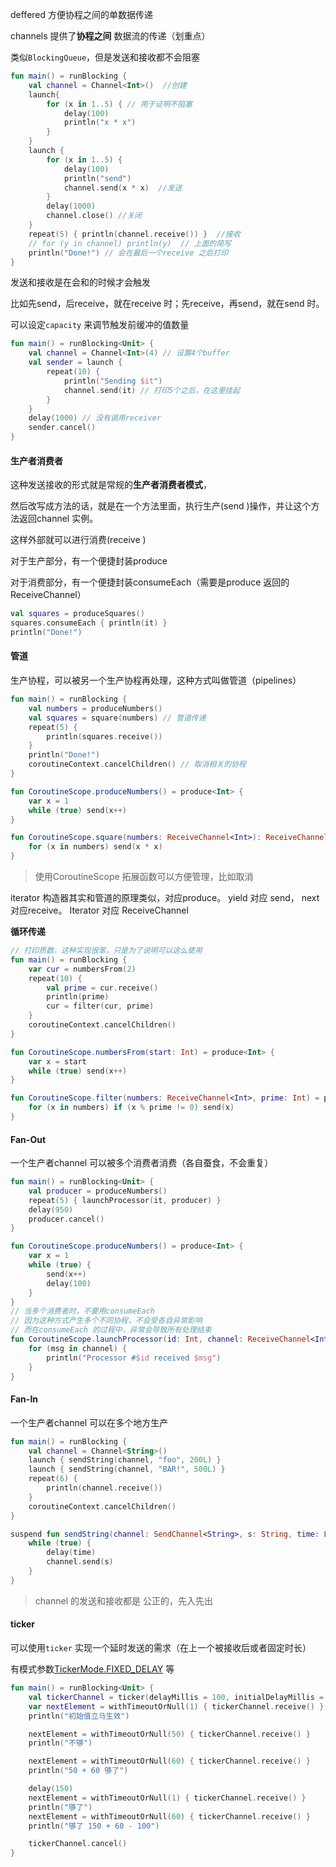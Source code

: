 deffered 方便协程之间的单数据传递  

channels 提供了**协程之间** 数据流的传递（划重点）     



类似`BlockingQueue`，但是发送和接收都不会阻塞  

```kotlin
fun main() = runBlocking {
    val channel = Channel<Int>()  //创建
    launch{
        for (x in 1..5) { // 用于证明不阻塞
            delay(100)
            println("x * x")
        }
    }
    launch {
        for (x in 1..5) {
            delay(100)
            println("send")
            channel.send(x * x)  //发送
        }
        delay(1000)
        channel.close() //关闭
    }
    repeat(5) { println(channel.receive()) }  //接收
    // for (y in channel) println(y)  // 上面的简写
    println("Done!") // 会在最后一个receive 之后打印
}
```

发送和接收是在会和的时候才会触发  

比如先send，后receive，就在receive 时；先receive，再send，就在send 时。    

可以设定`capacity` 来调节触发前缓冲的值数量  

```kotlin
fun main() = runBlocking<Unit> {
    val channel = Channel<Int>(4) // 设置4个buffer
    val sender = launch {
        repeat(10) {
            println("Sending $it") 
            channel.send(it) // 打印5个之后，在这里挂起
        }
    }
    delay(1000) // 没有调用receiver
    sender.cancel()
}
```



#### 生产者消费者  

这种发送接收的形式就是常规的**生产者消费者模式**，    

然后改写成方法的话，就是在一个方法里面，执行生产(send )操作，并让这个方法返回channel 实例。  

这样外部就可以进行消费(receive )  



对于生产部分，有一个便捷封装produce  

对于消费部分，有一个便捷封装consumeEach（需要是produce 返回的ReceiveChannel）  

```kotlin
val squares = produceSquares()
squares.consumeEach { println(it) }
println("Done!")
```



#### 管道

生产协程，可以被另一个生产协程再处理，这种方式叫做管道（pipelines）  

```kotlin
fun main() = runBlocking {
    val numbers = produceNumbers() 
    val squares = square(numbers) // 管道传递
    repeat(5) {
        println(squares.receive())
    }
    println("Done!")
    coroutineContext.cancelChildren() // 取消相关的协程
}

fun CoroutineScope.produceNumbers() = produce<Int> {
    var x = 1
    while (true) send(x++) 
}

fun CoroutineScope.square(numbers: ReceiveChannel<Int>): ReceiveChannel<Int> = produce {
    for (x in numbers) send(x * x)
}
```

> 使用CoroutineScope 拓展函数可以方便管理，比如取消  

iterator 构造器其实和管道的原理类似，对应produce。 yield 对应 send， next 对应receive。 Iterator 对应 ReceiveChannel  

**循环传递**

```kotlin
// 打印质数，这种实现很笨，只是为了说明可以这么使用
fun main() = runBlocking {
    var cur = numbersFrom(2)
    repeat(10) {
        val prime = cur.receive()
        println(prime)
        cur = filter(cur, prime)
    }
    coroutineContext.cancelChildren() 
}

fun CoroutineScope.numbersFrom(start: Int) = produce<Int> {
    var x = start
    while (true) send(x++)
}

fun CoroutineScope.filter(numbers: ReceiveChannel<Int>, prime: Int) = produce<Int> {
    for (x in numbers) if (x % prime != 0) send(x)
}
```

#### Fan-Out  

一个生产者channel 可以被多个消费者消费（各自蚕食，不会重复） 

```kotlin
fun main() = runBlocking<Unit> {
    val producer = produceNumbers()
    repeat(5) { launchProcessor(it, producer) }
    delay(950)
    producer.cancel()
}

fun CoroutineScope.produceNumbers() = produce<Int> {
    var x = 1 
    while (true) {
        send(x++)
        delay(100)
    }
}
// 当多个消费者时，不要用consumeEach  
// 因为这种方式产生多个不同协程，不会受各自异常影响  
// 而在consumeEach 的过程中，异常会导致所有处理结束    
fun CoroutineScope.launchProcessor(id: Int, channel: ReceiveChannel<Int>) = launch {
    for (msg in channel) {
        println("Processor #$id received $msg")
    }    
}
```

#### Fan-In

一个生产者channel 可以在多个地方生产  

```kotlin
fun main() = runBlocking {
    val channel = Channel<String>()
    launch { sendString(channel, "foo", 200L) }
    launch { sendString(channel, "BAR!", 500L) }
    repeat(6) {
        println(channel.receive())
    }
    coroutineContext.cancelChildren()
}

suspend fun sendString(channel: SendChannel<String>, s: String, time: Long) {
    while (true) {
        delay(time)
        channel.send(s)
    }
}
```



> channel 的发送和接收都是 公正的，先入先出



#### ticker

可以使用`ticker` 实现一个延时发送的需求（在上一个被接收后或者固定时长）  

有模式参数[TickerMode.FIXED_DELAY](https://kotlin.github.io/kotlinx.coroutines/kotlinx-coroutines-core/kotlinx.coroutines.channels/-ticker-mode/-f-i-x-e-d_-d-e-l-a-y.html) 等

```kotlin
fun main() = runBlocking<Unit> {
    val tickerChannel = ticker(delayMillis = 100, initialDelayMillis = 0)
    var nextElement = withTimeoutOrNull(1) { tickerChannel.receive() }
    println("初始值立马生效")

    nextElement = withTimeoutOrNull(50) { tickerChannel.receive() }
    println("不够")

    nextElement = withTimeoutOrNull(60) { tickerChannel.receive() }
    println("50 + 60 够了")

    delay(150)
    nextElement = withTimeoutOrNull(1) { tickerChannel.receive() }
    println("够了")
    nextElement = withTimeoutOrNull(60) { tickerChannel.receive() } 
    println("够了 150 + 60 - 100")

    tickerChannel.cancel()
}
```






